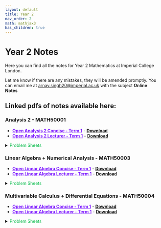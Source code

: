 ```yaml
---
layout: default
title: Year 2
nav_order: 2
math: mathjax3
has_children: true
---
```


# Year 2 Notes

Here you can find all the notes for Year 2 Mathematics at Imperial College London. 

Let me know if there are any mistakes, they will be amended promptly. You can email me at <arnav.singh20@imperial.ac.uk> with the subject **Online Notes**

## Linked pdfs of notes available here:

### Analysis 2 - MATH50001
- <a href="/notes/pdfs/year2/ANA2-Concise.pdf" target="_blank" style="color:#801fff;">**Open Analysis 2 Concise - Term 1**</a> - <a href="/notes/pdfs/year2/ANA2-Concise.pdf" download>**Download**</a>
- <a href="/notes/pdfs/year2/AnalysisII.pdf" target="_blank" style="color:#801fff;">**Open Analysis 2 Lecturer - Term 1**</a> - <a href="/notes/pdfs/year2/AnalysisII.pdf" download>**Download**</a>

<details closed markdown="block">
  <summary>
    <span style="color: #00ba47;">Problem Sheets</span>
  </summary>
  
  - <a href="/notes/pdfs/year2/problemsheets/anlaysisSheets/term1/ANAPS1.pdf" target="_blank" style="color:#00ba47;">**Problem Sheet 1**</a> - <a href="/notes/pdfs/year2/problemsheets/anlaysisSheets/term1/ANAPS1-Sol.pdf" target="_blank">**Solutions**</a>
  
  - <a href="/notes/pdfs/year2/problemsheets/anlaysisSheets/term1/ANAPS2.pdf" target="_blank" style="color:#00ba47;">**Problem Sheet 2**</a> - <a href="/notes/pdfs/year2/problemsheets/anlaysisSheets/term1/ANAPS2-Sol.pdf" target="_blank">**Solutions**</a>
  
  - <a href="/notes/pdfs/year2/problemsheets/anlaysisSheets/term1/ANAPS3.pdf" target="_blank" style="color:#00ba47;">**Problem Sheet 3**</a> - <a href="/notes/pdfs/year2/problemsheets/anlaysisSheets/term1/ANAPS3-Sol.pdf" target="_blank">**Solutions**</a>
  
  - <a href="/notes/pdfs/year2/problemsheets/anlaysisSheets/term1/ANAPS4.pdf" target="_blank" style="color:#00ba47;">**Problem Sheet 4**</a> - <a href="/notes/pdfs/year2/problemsheets/anlaysisSheets/term1/ANAPS4-Sol.pdf" target="_blank">**Solutions**</a>
  
  - <a href="/notes/pdfs/year2/problemsheets/anlaysisSheets/term1/ANAPS5.pdf" target="_blank" style="color:#00ba47;">**Problem Sheet 5**</a> - <a href="/notes/pdfs/year2/problemsheets/anlaysisSheets/term1/ANAPS5-Sol.pdf" target="_blank">**Solutions**</a>
  
  - <a href="/notes/pdfs/year2/problemsheets/anlaysisSheets/term1/ANAPS6.pdf" target="_blank" style="color:#00ba47;">**Problem Sheet 6**</a> - <a href="/notes/pdfs/year2/problemsheets/anlaysisSheets/term1/ANAPS6-Sol.pdf" target="_blank">**Solutions**</a>
  
  - <a href="/notes/pdfs/year2/problemsheets/anlaysisSheets/term1/ANAPS7.pdf" target="_blank" style="color:#00ba47;">**Problem Sheet 7**</a> - <a href="/notes/pdfs/year2/problemsheets/anlaysisSheets/term1/ANAPS7-Sol.pdf" target="_blank">**Solutions**</a>
  
  - <a href="/notes/pdfs/year2/problemsheets/anlaysisSheets/term1/ANAPS8.pdf" target="_blank" style="color:#00ba47;">**Problem Sheet 8**</a> - <a href="/notes/pdfs/year2/problemsheets/anlaysisSheets/term1/ANAPS8-Sol.pdf" target="_blank">**Solutions**</a>
  
  - <a href="/notes/pdfs/year2/problemsheets/anlaysisSheets/term1/ANAPS9.pdf" target="_blank" style="color:#00ba47;">**Problem Sheet 9**</a> - <a href="/notes/pdfs/year2/problemsheets/anlaysisSheets/term1/ANAPS9-Sol.pdf" target="_blank">**Solutions**</a>
  
  - <a href="/notes/pdfs/year2/problemsheets/anlaysisSheets/term1/ANAPS10.pdf" target="_blank" style="color:#00ba47;">**Problem Sheet 10**</a> - <a href="/notes/pdfs/year2/problemsheets/anlaysisSheets/term1/ANAPS10-Sol.pdf" target="_blank">**Solutions**</a>
  
</details>

### Linear Algebra + Numerical Analysis - MATH50003
- <a href="/notes/pdfs/year2/LAGN-Concise.pdf" target="_blank" style="color:#801fff;">**Open Linear Algebra Concise - Term 1**</a> - <a href="/notes/pdfs/year2/LAGN-Concise.pdf" download>**Download**</a>
- <a href="/notes/pdfs/year2/LagLec.pdf" target="_blank" style="color:#801fff;">**Open Linear Algebra Lecturer - Term 1**</a> - <a href="/notes/pdfs/year2/LagLec.pdf" download>**Download**</a>

<details closed markdown="block">
  <summary>
    <span style="color: #00ba47;">Problem Sheets</span>
  </summary>
  
  - <a href="/notes/pdfs/year2/problemsheets/linalgSheets/term1/LAGPS1.pdf" target="_blank" style="color:#00ba47;">**Problem Sheet 1**</a> - <a href="/notes/pdfs/year2/problemsheets/linalgSheets/term1/LAGPS1-Sol.pdf" target="_blank">**Solutions**</a>
  
  - <a href="/notes/pdfs/year2/problemsheets/linalgSheets/term1/LAGPS2.pdf" target="_blank" style="color:#00ba47;">**Problem Sheet 2**</a> - <a href="/notes/pdfs/year2/problemsheets/linalgSheets/term1/LAGPS2-Sol.pdf" target="_blank">**Solutions**</a>
  
  - <a href="/notes/pdfs/year2/problemsheets/linalgSheets/term1/LAGPS3.pdf" target="_blank" style="color:#00ba47;">**Problem Sheet 3**</a> - <a href="/notes/pdfs/year2/problemsheets/linalgSheets/term1/LAGPS3-Sol.pdf" target="_blank">**Solutions**</a>
  
  - <a href="/notes/pdfs/year2/problemsheets/linalgSheets/term1/LAGPS4.pdf" target="_blank" style="color:#00ba47;">**Problem Sheet 4*</a> - <a href="/notes/pdfs/year2/problemsheets/linalgSheets/term1/LAGPS4-Sol.pdf" target="_blank">**Solutions**</a>
  
  - <a href="/notes/pdfs/year2/problemsheets/linalgSheets/term1/LAGPS5.pdf" target="_blank" style="color:#00ba47;">**Problem Sheet 5**</a> - <a href="/notes/pdfs/year2/problemsheets/linalgSheets/term1/LAGPS5-Sol.pdf" target="_blank">**Solutions**</a>
  
  - <a href="/notes/pdfs/year2/problemsheets/linalgSheets/term1/LAGPS6.pdf" target="_blank" style="color:#00ba47;">**Problem Sheet 6**</a> - <a href="/notes/pdfs/year2/problemsheets/linalgSheets/term1/LAGPS6-Sol.pdf" target="_blank">**Solutions**</a>
  
  - <a href="/notes/pdfs/year2/problemsheets/linalgSheets/term1/LAGPS7.pdf" target="_blank" style="color:#00ba47;">**Problem Sheet 7**</a> - <a href="/notes/pdfs/year2/problemsheets/linalgSheets/term1/LAGPS7-Sol.pdf" target="_blank">**Solutions**</a>
  
  - <a href="/notes/pdfs/year2/problemsheets/linalgSheets/term1/LAGPS8.pdf" target="_blank" style="color:#00ba47;">**Problem Sheet 8**</a> - <a href="/notes/pdfs/year2/problemsheets/linalgSheets/term1/LAGPS8-Sol.pdf" target="_blank">**Solutions**</a>
  
  - <a href="/notes/pdfs/year2/problemsheets/linalgSheets/term1/LAGPS9.pdf" target="_blank" style="color:#00ba47;">**Problem Sheet 9**</a> - <a href="/notes/pdfs/year2/problemsheets/linalgSheets/term1/LAGPS9-Sol.pdf" target="_blank">**Solutions**</a>
  
  - <a href="/notes/pdfs/year2/problemsheets/linalgSheets/term1/LAGPS10.pdf" target="_blank" style="color:#00ba47;">**Problem Sheet 10**</a> - <a href="/notes/pdfs/year2/problemsheets/linalgSheets/term1/LAGPS10-Sol.pdf" target="_blank">**Solutions**</a>
  
</details>

### Multivariable Calculus + Differential Equations - MATH50004
- <a href="/notes/pdfs/year2/LAGN-Concise.pdf" target="_blank" style="color:#801fff;">**Open Linear Algebra Concise - Term 1**</a> - <a href="/notes/pdfs/year2/MVC-Concise.pdf" download>**Download**</a>
- <a href="/notes/pdfs/year2/LAGLec.pdf" target="_blank" style="color:#801fff;">**Open Linear Algebra Lecturer - Term 1**</a> - <a href="/notes/pdfs/year2/MVCLec.pdf" download>**Download**</a>

<details closed markdown="block">
  <summary>
    <span style="color: #00ba47;">Problem Sheets</span>
  </summary>
  
  - <a href="/notes/pdfs/year2/problemsheets/mvcSheets/term1/MVCPS1.pdf" target="_blank" style="color:#00ba47;">**Problem Sheet 1**</a> - <a href="/notes/pdfs/year2/problemsheets/mvcSheets/term1/MVCPS1-Sol.pdf" target="_blank">**Solutions**</a>
  
  - <a href="/notes/pdfs/year2/problemsheets/mvcSheets/term1/MVCPS2.pdf" target="_blank" style="color:#00ba47;">**Problem Sheet 2**</a> - <a href="/notes/pdfs/year2/problemsheets/mvcSheets/term1/MVCPS2-Sol.pdf" target="_blank">**Solutions**</a>
  
  - <a href="/notes/pdfs/year2/problemsheets/mvcSheets/term1/MVCPS3.pdf" target="_blank" style="color:#00ba47;">**Problem Sheet 3**</a> - <a href="/notes/pdfs/year2/problemsheets/mvcSheets/term1/MVCPS3-Sol.pdf" target="_blank">**Solutions**</a>
  
  - <a href="/notes/pdfs/year2/problemsheets/mvcSheets/term1/MVCPS4.pdf" target="_blank" style="color:#00ba47;">**Problem Sheet 4**</a> - <a href="/notes/pdfs/year2/problemsheets/mvcSheets/term1/MVCPS4-Sol.pdf" target="_blank">**Solutions**</a>
  
  - <a href="/notes/pdfs/year2/problemsheets/mvcSheets/term1/MVCPS5.pdf" target="_blank" style="color:#00ba47;">**Problem Sheet 5**</a> - <a href="/notes/pdfs/year2/problemsheets/mvcSheets/term1/MVCPS5-Sol.pdf" target="_blank">**Solutions**</a>

  
</details>
